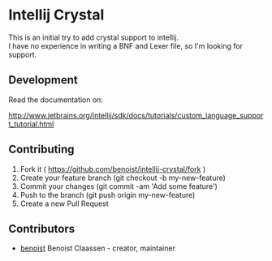 # Intellij Crystal

This is an initial try to add crystal support to intellij.  
I have no experience in writing a BNF and Lexer file, so I'm looking for support. 

## Development

Read the documentation on:

http://www.jetbrains.org/intellij/sdk/docs/tutorials/custom_language_support_tutorial.html

## Contributing

1. Fork it ( https://github.com/benoist/intellij-crystal/fork )
2. Create your feature branch (git checkout -b my-new-feature)
3. Commit your changes (git commit -am 'Add some feature')
4. Push to the branch (git push origin my-new-feature)
5. Create a new Pull Request

## Contributors

- [benoist](https://github.com/benoist]) Benoist Claassen - creator, maintainer
